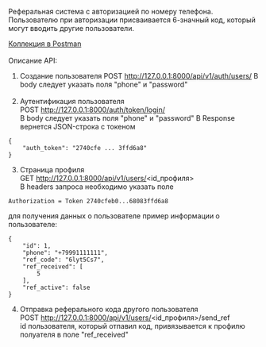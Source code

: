 Реферальная система с авторизацией по номеру телефона.
Пользователю при авторизации присваивается 6-значный код, который могут вводить другие пользователи.

[Коллекция в Postman](https://www.postman.com/al-ov73/workspace/public-workspace/collection/31495401-2d5aeac5-cff9-4f58-ad9d-8cc8ac1ff5be?action=share&creator=31495401)<br><br>
Описание API:

1. Создание пользователя
POST http://127.0.0.1:8000/api/v1/auth/users/
В body следует указать поля "phone" и "password"
<br><br>
2. Аутентификация пользователя<br>
POST http://127.0.0.1:8000/auth/token/login/ <br>
В body следует указать поля "phone" и "password"
В Response вернется JSON-строка с токеном
```commandline
{
    "auth_token": "2740cfe ... 3ffd6a8"
}
```

3. Страница профиля<br>
GET http://127.0.0.1:8000/api/v1/users/<id_профиля> <br>
В headers запроса необходимо указать поле
```commandline
Authorization = Token 2740cfeb0...68083ffd6a8
```
для получения данных о пользователе
пример информации о пользователе:
```commandline
{
    "id": 1,
    "phone": "+79991111111",
    "ref_code": "6lyt5Cs7",
    "ref_received": [
        5
    ],
    "ref_active": false
}
```

4. Отправка реферального кода другого пользователя<br>
POST http://127.0.0.1:8000/api/v1/users/<id_профиля>/send_ref <br>
id пользователя, который отпавил код, привязывается к профилю полуателя в поле "ref_received"